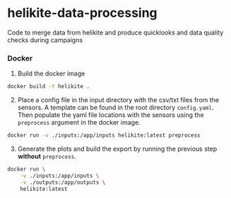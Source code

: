 # helikite-data-processing
Code to merge data from helikite and produce quicklooks and data quality checks during campaigns


### Docker

1. Build the docker image

``` bash
docker build -t helikite .
```

2. Place a config file in the input directory with the csv/txt files from the sensors. A template can be found in the root directory `config.yaml`. Then populate the yaml file locations with the sensors using the `preprocess`
argument in the docker image.

``` bash
docker run -v ./inputs:/app/inputs helikite:latest preprocess
```

3. Generate the plots and build the export by running the previous step
**without** `preprocess`.

``` bash
docker run \
    -v ./inputs:/app/inputs \
    -v ./outputs:/app/outputs \
    helikite:latest
```
